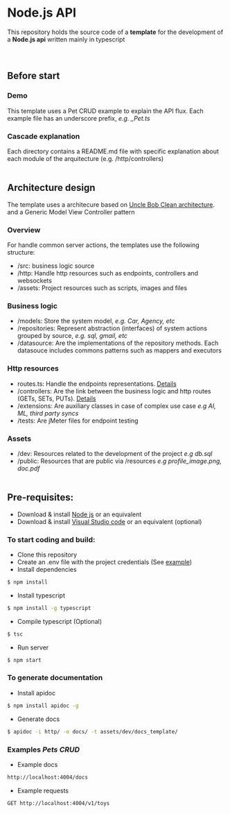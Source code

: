 # Node.js API

This repository holds the source code of a **template** for the development of a **Node.js api** written mainly in typescript
<br/><br/><br/>

## Before start ##

### Demo ###

This template uses a Pet CRUD example to explain the API flux. Each example file has an underscore prefix, *e.g. _Pet.ts* 

### Cascade explanation ###

Each directory contains a README&#46;md file with specific explanation about each module of the arquitecture (e.g. /http/controllers)
<br/><br/>

## Architecture design

The template uses a architecure based on [Uncle Bob Clean architecture](https://8thlight.com/blog/uncle-bob/2012/08/13/the-clean-architecture.html). and a Generic Model View Controller pattern

### Overview ### 
For handle common server actions, the templates use the following structure:
  - /src: business logic source
  - /http: Handle http resources such as endpoints, controllers and websockets
  - /assets: Project resources such as scripts, images and files

### Business logic ###
  - /models: Store the system model, *e.g. Car, Agency, etc*
  - /repositories: Represent abstraction (interfaces) of system actions grouped by source, *e.g. sql, gmail, etc*
  - /datasource: Are the implementations of the repository methods. Each datasouce includes commons patterns such as mappers and executors

### Http resources ###
  - routes.ts: Handle the endpoints representations. [Details](/http/.md)
  - /controllers: Are the link between the business logic and http routes (GETs, SETs, PUTs). [Details](/http/controllers/.md)
  - /extensions: Are auxiliary classes in case of complex use case *e.g AI, ML, third party syncs*
  - /tests: Are jMeter files for endpoint testing

### Assets ###
  - /dev: Resources related to the development of the project *e.g db.sql*
  - /public: Resources that are public via /resources *e.g profile_image.png, doc.pdf*
<br/><br/>

## Pre-requisites:

 * Download & install [Node js](https://nodejs.org/en/download/) or an equivalent
 * Download & install [Visual Studio code](https://code.visualstudio.com/) or an equivalent (optional)

### To start coding and build:

 * Clone this repository
 * Create an .env file with the project credentials (See [example](./.env.example))
 * Install dependencies
 ```bash
 $ npm install
 ```
 * Install typescript
 ```bash
 $ npm install -g typescript
 ```
 * Compile typescript (Optional)
 ```bash
 $ tsc
 ```
 * Run server
 ```bash
 $ npm start
 ```

 ### To generate documentation

 * Install apidoc
 ```bash
 $ npm install apidoc -g
 ```
 * Generate docs
 ```bash
 $ apidoc -i http/ -o docs/ -t assets/dev/docs_template/
 ```

  ### Examples *Pets CRUD*

 * Example docs
 ```bash
 http://localhost:4004/docs
 ```
  * Example requests 
 ```bash
 GET http://localhost:4004/v1/toys
 ```


